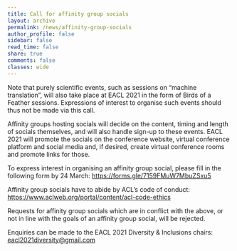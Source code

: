 ```yaml
---
title: Call for affinity group socials
layout: archive
permalink: /news/affinity-group-socials
author_profile: false
sidebar: false
read_time: false
share: true
comments: false
classes: wide
---
```


Note that purely scientific events, such as sessions on “machine translation”, will also take place at EACL 2021 in the form of Birds of a Feather sessions. Expressions of interest to organise such events should thus not be made via this call.

Affinity groups hosting socials will decide on the content, timing and length of socials themselves, and will also handle sign-up to these events. EACL 2021 will promote the socials on the conference website, virtual conference platform and social media and, if desired, create virtual conference rooms and promote links for those.

To express interest in organising an affinity group social, please fill in the following form by 24 March: <https://forms.gle/7159FMuW7MbuZSxu5>

Affinity group socials have to abide by ACL’s code of conduct: <https://www.aclweb.org/portal/content/acl-code-ethics>

Requests for affinity group socials which are in conflict with the above, or not in line with the goals of an affinity group social, will be rejected.

Enquiries can be made to the EACL 2021 Diversity & Inclusions chairs: [eacl2021diversity@gmail.com](mailto:eacl2021diversity@gmail.com)
